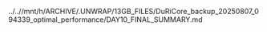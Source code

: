 ../..//mnt/h/ARCHIVE/.UNWRAP/13GB_FILES/DuRiCore_backup_20250807_094339_optimal_performance/DAY10_FINAL_SUMMARY.md